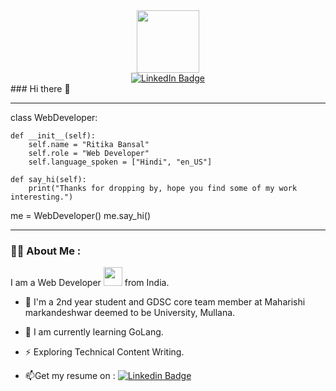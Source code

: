 
<div id="header" align="center">
  <img src="https://media.giphy.com/media/M9gbBd9nbDrOTu1Mqx/giphy.gif" width="100"/>

<div id="badges">
  <a href="https://www.linkedin.com/in/ritika-bansal-33a0081bb">
    <img src="https://img.shields.io/badge/LinkedIn-blue?style=for-the-badge&logo=linkedin&logoColor=white" alt="LinkedIn Badge"/>
  </a>
</div></div>
### Hi there 👋

---

class WebDeveloper:

    def __init__(self):
        self.name = "Ritika Bansal"
        self.role = "Web Developer"
        self.language_spoken = ["Hindi", "en_US"]

    def say_hi(self):
        print("Thanks for dropping by, hope you find some of my work interesting.")

me = WebDeveloper()
me.say_hi()

---

### :woman_technologist: About Me :

I am a Web Developer <img src="https://media.giphy.com/media/WUlplcMpOCEmTGBtBW/giphy.gif" width="30"> from India.
- :telescope: I'm a 2nd year student and GDSC core team member at Maharishi markandeshwar deemed to be University, Mullana.

- :seedling: I am currently learning GoLang.

- :zap: Exploring Technical Content Writing.

- :mailbox:Get my resume on : [![Linkedin Badge](https://img.shields.io/badge/-kakbar-blue?style=flat&logo=Linkedin&logoColor=white)](https://www.linkedin.com/in/ritika-bansal-33a0081bb)
